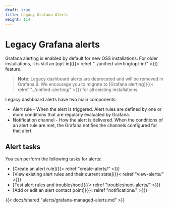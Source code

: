 ```yaml
---
draft: true
title: Legacy Grafana Alerts
weight: 114
---
```


# Legacy Grafana alerts

Grafana alerting is enabled by default for new OSS installations. For older installations, it is still an [opt-in]({{< relref "../unified-alerting/opt-in/" >}}) feature.

> **Note**: Legacy dashboard alerts are deprecated and will be removed in Grafana 9. We encourage you to migrate to [Grafana alerting]({{< relref "../unified-alerting/" >}}) for all existing installations.

Legacy dashboard alerts have two main components:

- Alert rule - When the alert is triggered. Alert rules are defined by one or more conditions that are regularly evaluated by Grafana.
- Notification channel - How the alert is delivered. When the conditions of an alert rule are met, the Grafana notifies the channels configured for that alert.

## Alert tasks

You can perform the following tasks for alerts:

- [Create an alert rule]({{< relref "create-alerts/" >}})
- [View existing alert rules and their current state]({{< relref "view-alerts/" >}})
- [Test alert rules and troubleshoot]({{< relref "troubleshoot-alerts/" >}})
- [Add or edit an alert contact point]({{< relref "notifications/" >}})

{{< docs/shared "alerts/grafana-managed-alerts.md" >}}
